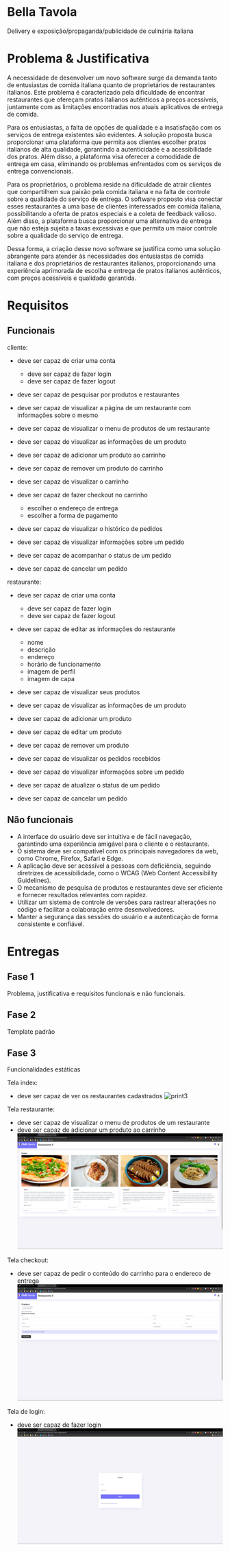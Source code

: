 # Bella Tavola

Delivery e exposição/propaganda/publicidade de culinária italiana

# Problema & Justificativa
A necessidade de desenvolver um novo software surge da demanda tanto de entusiastas de comida italiana quanto de proprietários de restaurantes italianos. Este problema é caracterizado pela dificuldade de encontrar restaurantes que ofereçam pratos italianos autênticos a preços acessíveis, juntamente com as limitações encontradas nos atuais aplicativos de entrega de comida.

Para os entusiastas, a falta de opções de qualidade e a insatisfação com os serviços de entrega existentes são evidentes. A solução proposta busca proporcionar uma plataforma que permita aos clientes escolher pratos italianos de alta qualidade, garantindo a autenticidade e a acessibilidade dos pratos. Além disso, a plataforma visa oferecer a comodidade de entrega em casa, eliminando os problemas enfrentados com os serviços de entrega convencionais.

Para os proprietários, o problema reside na dificuldade de atrair clientes que compartilhem sua paixão pela comida italiana e na falta de controle sobre a qualidade do serviço de entrega. O software proposto visa conectar esses restaurantes a uma base de clientes interessados em comida italiana, possibilitando a oferta de pratos especiais e a coleta de feedback valioso. Além disso, a plataforma busca proporcionar uma alternativa de entrega que não esteja sujeita a taxas excessivas e que permita um maior controle sobre a qualidade do serviço de entrega.

Dessa forma, a criação desse novo software se justifica como uma solução abrangente para atender às necessidades dos entusiastas de comida italiana e dos proprietários de restaurantes italianos, proporcionando uma experiência aprimorada de escolha e entrega de pratos italianos autênticos, com preços acessíveis e qualidade garantida.

# Requisitos
## Funcionais
cliente:
- deve ser capaz de criar uma conta
  - deve ser capaz de fazer login
  - deve ser capaz de fazer logout

- deve ser capaz de pesquisar por produtos e restaurantes

- deve ser capaz de visualizar a página de um restaurante com informações sobre o mesmo
- deve ser capaz de visualizar o menu de produtos de um restaurante
- deve ser capaz de visualizar as informações de um produto

- deve ser capaz de adicionar um produto ao carrinho
- deve ser capaz de remover um produto do carrinho

- deve ser capaz de visualizar o carrinho
- deve ser capaz de fazer checkout no carrinho
  - escolher o endereço de entrega
  - escolher a forma de pagamento

- deve ser capaz de visualizar o histórico de pedidos
- deve ser capaz de visualizar informações sobre um pedido
- deve ser capaz de acompanhar o status de um pedido
- deve ser capaz de cancelar um pedido

restaurante:
- deve ser capaz de criar uma conta
  - deve ser capaz de fazer login
  - deve ser capaz de fazer logout

- deve ser capaz de editar as informações do restaurante
  - nome
  - descrição
  - endereço
  - horário de funcionamento
  - imagem de perfil
  - imagem de capa

- deve ser capaz de visualizar seus produtos
- deve ser capaz de visualizar as informações de um produto
- deve ser capaz de adicionar um produto
- deve ser capaz de editar um produto
- deve ser capaz de remover um produto

- deve ser capaz de visualizar os pedidos recebidos
- deve ser capaz de visualizar informações sobre um pedido
- deve ser capaz de atualizar o status de um pedido
- deve ser capaz de cancelar um pedido

## Não funcionais
- A interface do usuário deve ser intuitiva e de fácil navegação, garantindo uma experiência amigável para o cliente e o restaurante.
- O sistema deve ser compatível com os principais navegadores da web, como Chrome, Firefox, Safari e Edge.
- A aplicação deve ser acessível a pessoas com deficiência, seguindo diretrizes de acessibilidade, como o WCAG (Web Content Accessibility Guidelines).
- O mecanismo de pesquisa de produtos e restaurantes deve ser eficiente e fornecer resultados relevantes com rapidez.
- Utilizar um sistema de controle de versões para rastrear alterações no código e facilitar a colaboração entre desenvolvedores.
- Manter a segurança das sessões do usuário e a autenticação de forma consistente e confiável.


# Entregas
## Fase 1
Problema, justificativa e requisitos funcionais e não funcionais.

## Fase 2
Template padrão

## Fase 3
Funcionalidades estáticas


Tela index:
- deve ser capaz de ver os restaurantes cadastrados
![print3](print3.png)

Tela restaurante:
- deve ser capaz de visualizar o menu de produtos de um restaurante
- deve ser capaz de adicionar um produto ao carrinho
![print2](print2.png)

Tela checkout:
- deve ser capaz de pedir o conteúdo do carrinho para o endereco de entrega
![print4](print4.png)


Tela de login:
- deve ser capaz de fazer login
![print5](print5.png)
